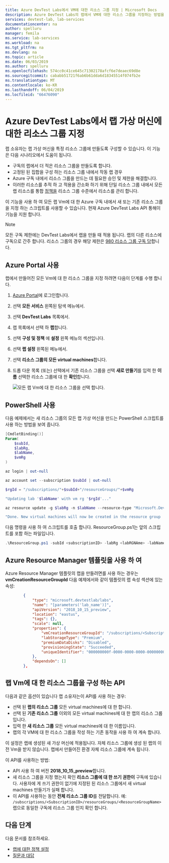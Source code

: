 ```yaml
---
title: Azure DevTest Labs에서 VM에 대한 리소스 그룹 지정 | Microsoft Docs
description: Azure DevTest Labs의 랩에서 VM에 대한 리소스 그룹을 지정하는 방법을 알아봅니다.
services: devtest-lab, lab-services
documentationcenter: na
author: spelluru
manager: femila
ms.service: lab-services
ms.workload: na
ms.tgt_pltfrm: na
ms.devlang: na
ms.topic: article
ms.date: 06/03/2019
ms.author: spelluru
ms.openlocfilehash: 574cc0c41ce645c71302178afcf6e7deaec69d8e
ms.sourcegitcommit: cababb51721f6ab6b61dda6d18345514f074fb2e
ms.translationtype: MT
ms.contentlocale: ko-KR
ms.lasthandoff: 06/04/2019
ms.locfileid: "66476090"
---
```

# <a name="specify-a-resource-group-for-lab-virtual-machines-in-azure-devtest-labs"></a>Azure DevTest Labs에서 랩 가상 머신에 대한 리소스 그룹 지정

랩 소유자는 랩 가상 머신을 특정 리소스 그룹에 만들도록 구성할 수 있습니다. 이 기능은 다음 시나리오에서 도움이 됩니다.

- 구독의 랩에서 더 적은 리소스 그룹을 만들도록 합니다.
- 고정된 된 집합을 구성 하는 리소스 그룹 내에서 작동 랩 경우
- Azure 구독 내에서 리소스 그룹을 만드는 데 필요한 승인 및 제한을 해결합니다.
- 이러한 리소스를 추적 하 고 적용을 간소화 하기 위해 단일 리소스 그룹 내에서 모든 랩 리소스를 통합 [정책을](../governance/policy/overview.md) 리소스 그룹 수준에서 리소스를 관리 합니다.

이 기능을 사용 하 여 모든 랩 Vm에 대 한 Azure 구독 내에서 새 또는 기존 리소스 그룹을 지정 하는 스크립트를 사용할 수 있습니다. 현재 Azure DevTest Labs API 통해이 기능을 지원 합니다.

> [!NOTE]
> 모든 구독 제한에는 DevTest Labs에서 랩을 만들 때 적용 됩니다. 랩의 다른 리소스에 구독으로 간주 합니다. 리소스 그룹의 경우 해당 제한은 [980 리소스 그룹 구독 당](../azure-subscription-service-limits.md#subscription-limits---azure-resource-manager)합니다. 

## <a name="use-azure-portal"></a>Azure Portal 사용
랩에서 만들어진 모든 Vm에 대 한 리소스 그룹을 지정 하려면 다음이 단계를 수행 합니다. 

1. [Azure Portal](https://portal.azure.com)에 로그인합니다.
2. 선택 **모든 서비스** 왼쪽된 탐색 메뉴에서. 
3. 선택 **DevTest Labs** 목록에서.
4. 랩 목록에서 선택 하 **랩**합니다.  
5. 선택 **구성 및 정책** 에 **설정** 왼쪽 메뉴의 섹션입니다. 
6. 선택 **랩 설정** 왼쪽된 메뉴에서. 
7. 선택 **리소스 그룹의 모든 virtual machines**합니다. 
8. 드롭 다운 목록 (또는) 선택에서 기존 리소스 그룹을 선택 **새로 만들기**를 입력 한 **이름** 선택한 리소스 그룹에 대 한 **확인**합니다. 

    ![모든 랩 Vm에 대 한 리소스 그룹을 선택 합니다.](./media/resource-group-control/select-resource-group.png)

## <a name="use-powershell"></a>PowerShell 사용 
다음 예제에서는 새 리소스 그룹의 모든 랩 가상 머신을 만드는 PowerShell 스크립트를 사용 하는 방법을 보여 줍니다.

```powershell
[CmdletBinding()]
Param(
    $subId,
    $labRg,
    $labName,
    $vmRg
)

az login | out-null

az account set --subscription $subId | out-null

$rgId = "/subscriptions/"+$subId+"/resourceGroups/"+$vmRg

"Updating lab '$labName' with vm rg '$rgId'..."

az resource update -g $labRg -n $labName --resource-type "Microsoft.DevTestLab/labs" --api-version 2018-10-15-preview --set properties.vmCreationResourceGroupId=$rgId

"Done. New virtual machines will now be created in the resource group '$vmRg'."
```

다음 명령을 사용 하 여 스크립트를 호출 합니다. ResourceGroup.ps1는 앞의 스크립트를 포함 하는 파일입니다.

```powershell
.\ResourceGroup.ps1 -subId <subscriptionID> -labRg <labRGNAme> -labName <LanName> -vmRg <RGName> 
```

## <a name="use-an-azure-resource-manager-template"></a>Azure Resource Manager 템플릿을 사용 하 여
Azure Resource Manager 템플릿의 랩을 만들려면를 사용 하는 경우는 **vmCreationResourceGroupId** 다음 예제에서와 같이 템플릿의 랩 속성 섹션에 있는 속성:

```json
        {
            "type": "microsoft.devtestlab/labs",
            "name": "[parameters('lab_name')]",
            "apiVersion": "2018_10_15_preview",
            "location": "eastus",
            "tags": {},
            "scale": null,
            "properties": {
                "vmCreationResourceGroupId": "/subscriptions/<SubscriptionID>/resourcegroups/<ResourceGroupName>",
                "labStorageType": "Premium",
                "premiumDataDisks": "Disabled",
                "provisioningState": "Succeeded",
                "uniqueIdentifier": "000000000f-0000-0000-0000-00000000000000"
            },
            "dependsOn": []
        },
```


## <a name="api-to-configure-a-resource-group-for-lab-vms"></a>랩 Vm에 대 한 리소스 그룹을 구성 하는 API
다음과 같은 옵션이 있습니다 랩 소유자는이 API를 사용 하는 경우:

- 선택 된 **랩의 리소스 그룹** 모든 virtual machines에 대 한 합니다.
- 선택 된 **기존 리소스 그룹** 이외의 모든 virtual machines에 대 한 랩의 리소스 그룹입니다.
- 입력 한 **새 리소스 그룹** 모든 virtual machines에 대 한 이름입니다.
- 랩의 각 VM에 대 한 리소스 그룹을 작성 하는 기존 동작을 사용 하 여 계속 합니다.
 
이 설정은 랩에 생성된 새 가상 머신에 적용됩니다. 자체 리소스 그룹에 생성 된 랩의 이전 Vm을 받지 않습니다. 랩에서 만들어진 환경 자체 리소스 그룹에 계속 됩니다.

이 API를 사용하는 방법:
- API 사용 하 여 버전 **2018_10_15_preview**합니다.
- 새 리소스 그룹을 지정 했는지 확인 **리소스 그룹에 대 한 쓰기 권한이** 구독에 있습니다. 사용자에 게 쓰기 권한이 없기에 지정된 된 리소스 그룹에서 새 virtual machines 만들기가 실패 합니다.
- 이 API를 사용하는 동안 **전체 리소스 그룹 ID**를 전달합니다. 예: `/subscriptions/<SubscriptionID>/resourceGroups/<ResourceGroupName>` 랩으로 동일한 구독에 리소스 그룹 인지 확인 합니다. 


## <a name="next-steps"></a>다음 단계
다음 문서를 참조하세요. 

- [랩에 대한 정책 설정](devtest-lab-get-started-with-lab-policies.md)
- [질문과 대답](devtest-lab-faq.md)

